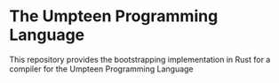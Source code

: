 # The Umpteen Programming Language

This repository provides the bootstrapping implementation in Rust for a compiler for the Umpteen Programming Language
